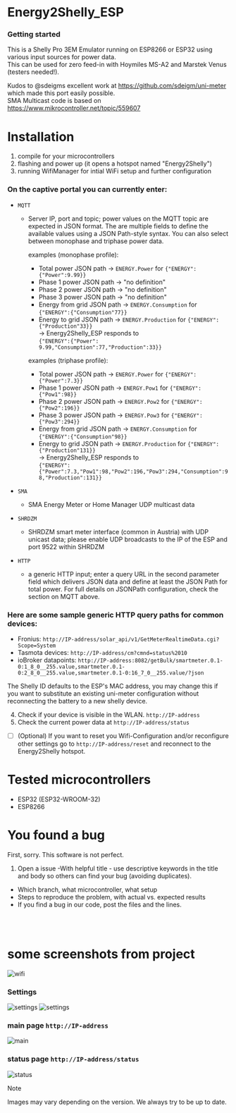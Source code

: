 # Energy2Shelly_ESP

### Getting started
This is a Shelly Pro 3EM Emulator running on ESP8266 or ESP32 using various input sources for power data.<br>
This can be used for zero feed-in with Hoymiles MS-A2 and Marstek Venus (testers needed!).

Kudos to @sdeigms excellent work at https://github.com/sdeigm/uni-meter which made this port easily possible.<br>
SMA Multicast code is based on https://www.mikrocontroller.net/topic/559607


# Installation
1) compile for your microcontrollers
2) flashing and power up (it opens a hotspot named "Energy2Shelly")
3) running WifiManager for intial WiFi setup and further configuration

  ### On the captive portal you can currently enter:
  - <code>MQTT</code>
    - Server IP, port and topic; power values on the MQTT topic are expected in JSON format. The are multiple fields to define the available values using a JSON Path-style syntax.
      You can also select between monophase and triphase power data.<br>
      
      examples (monophase profile):
        - Total power JSON path -> <code>ENERGY.Power</code> for <code>{"ENERGY":{"Power":9.99}}</code><br>
        - Phase 1 power JSON path -> "no definition" <br>
        - Phase 2 power JSON path -> "no definition" <br>
        - Phase 3 power JSON path -> "no definition" <br>
        - Energy from grid JSON path -> <code>ENERGY.Consumption</code> for <code>{"ENERGY":{"Consumption"77}}</code><br>
        - Energy to grid JSON path ->  <code>ENERGY.Production</code> for  <code>{"ENERGY":{"Production"33}}</code><br>
              -> Energy2Shelly_ESP responds to <br><code>{"ENERGY":{"Power": 9.99,"Consumption":77,"Production":33}}</code><br>

      examples (triphase profile):
        - Total power JSON path -> <code>ENERGY.Power</code> for <code>{"ENERGY":{"Power":7.3}}</code><br>
        - Phase 1 power JSON path -> <code>ENERGY.Pow1</code> for <code>{"ENERGY":{"Pow1":98}}</code><br>
        - Phase 2 power JSON path -> <code>ENERGY.Pow2</code> for <code>{"ENERGY":{"Pow2":196}}</code><br>
        - Phase 3 power JSON path -> <code>ENERGY.Pow3</code> for <code>{"ENERGY":{"Pow3":294}}</code><br>
        - Energy from grid JSON path -> <code>ENERGY.Consumption</code> for <code>{"ENERGY":{"Consumption"98}}</code>
        - Energy to grid JSON path ->  <code>ENERGY.Production</code> for  <code>{"ENERGY":{"Production"131}}</code><br>
              -> Energy2Shelly_ESP responds to <br><code>{"ENERGY":{"Power":7.3,"Pow1":98,"Pow2":196,"Pow3":294,"Consumption":98,"Production":131}}</code><br>
        
  - <code>SMA</code>
    - SMA Energy Meter or Home Manager UDP multicast data
  - <code>SHRDZM</code>
      - SHRDZM smart meter interface (common in Austria) with UDP unicast data; please enable UDP broadcasts to the IP of the ESP and port 9522 within SHRDZM
  - <code>HTTP</code>
      - a generic HTTP input; enter a query URL in the second parameter field which delivers JSON data and define at least the JSON Path for total power. For full details on JSONPath configuration, check the section on MQTT above.<br>

  ### Here are some sample generic HTTP query paths for common devices:
  - Fronius: <code>http://IP-address/solar_api/v1/GetMeterRealtimeData.cgi?Scope=System</code>
  - Tasmota devices: <code>http://IP-address/cm?cmnd=status%2010</code>
  - ioBroker datapoints: <code>http://IP-address:8082/getBulk/smartmeter.0.1-0:1_8_0__255.value,smartmeter.0.1-0:2_8_0__255.value,smartmeter.0.1-0:16_7_0__255.value/?json</code>
  
  The Shelly ID defaults to the ESP's MAC address, you may change this if you want to substitute an existing uni-meter configuration without reconnecting the battery to a new shelly device.
  
4) Check if your device is visible in the WLAN. <code>http://IP-address</code><br>
5) Check the current power data at <code>http://IP-address/status</code><br>
- [ ] \(Optional) If you want to reset you Wifi-Configuration and/or reconfigure other settings go to <code>http://IP-address/reset</code> and reconnect to the Energy2Shelly hotspot.

# Tested microcontrollers
* ESP32 (ESP32-WROOM-32)
* ESP8266

# You found a bug
First, sorry. This software is not perfect.
1. Open a issue
-With helpful title - use descriptive keywords in the title and body so others can find your bug (avoiding duplicates).
- Which branch, what microcontroller, what setup
- Steps to reproduce the problem, with actual vs. expected results
- If you find a bug in our code, post the files and the lines.
<br>
<br>

# some screenshots from project
  ![wifi](./screenshots/screenshot_01.png)

  ### Settings
  ![settings](./screenshots/screenshot_02.png)
  ![settings](./screenshots/screenshot_03.png)

  ### main page <code>http://IP-address</code>
  ![main](./screenshots/screenshot_04.png)

  ### status page <code>http://IP-address/status</code>
  ![status](./screenshots/screenshot_05.png)

  > [!NOTE]
> Images may vary depending on the version. We always try to be up to date.
